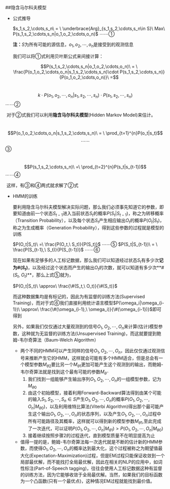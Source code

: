 ##隐含马尔科夫模型

* 公式推导

  $s_1,s_2,\cdots,s_n\ = \ \underbrace{Arg}_{s_1,s_2,\cdots,s_n\in S}\ Max\ P(s_1,s_2,\cdots,s_n|o_1,o_2,\cdots,o_n)$           $\cdots\cdots$①

  **注：**$S$为所有可能的源信息，$o_1,o_2,\cdots,o_n$是接受到的观测信息

  我们可以将①式利用贝叶斯公式来间接计算：

  $$P(s_1,s_2,\cdots,s_n|o_1,o_2,\cdots,o_n)\ = \ \frac{P(o_1,o_2,\cdots,o_n|s_1,s_2,\cdots,s_n)\cdot P(s_1,s_2,\cdots,s_n)}{P(o_1,o_2,\cdots,o_n)}\ =$$

​                                              $$k\cdot P(o_1,o_2,\cdots,o_n|s_1,s_2,\cdots,s_n)\cdot P(s_1,s_2,\cdots,s_n)$$       $\cdots\cdots$②

​	对于②式我们可以利用**隐含马尔科夫模型**(Hidden Markov Model)来估计。

​	$$P(o_1,o_2,\cdots,o_n|s_1,s_2,\cdots,s_n)\  = \ \prod_{t=1}^{n}P(o_t|s_t)$$           $$\cdots\cdots$$③

​	$$P(s_1,s_2,\cdots,s_n)\ =\ \prod_{t=2}^{n}P(s_t|s_{t-1})$$         $\cdots\cdots$④

​	这样，有③和④两式就求解了②式

* HMM的训练

  要利用隐含马尔科夫模型解决实际问题，那么我们必须事先知道它的参数，即要知道由前一个状态$S_{t-1}$进入当前状态$S_t$的概率$P(S_t|S_{t-1})$，称之为转移概率（Transition Probability），以及每个状态$S_t$产生相应输出$O_t$的概率$P(O_t|S_t)$，称之为生成概率（Generation Probability），得到这些参数的过程就是模型的训练

  $P(O_t|S_t)\ =\ \frac{P(O_t,\ S_t)}{P(S_t)}$   $\cdots\cdots$⑤                 $P(S_t|S_{t-1})\ = \ \frac{P(S_{t-1},\ S_t)}{P(S_{t-1})}$     $\cdots\cdots$⑥

  现在如果有足够多的人工标记数据，那么我们可以知道经过状态$S_t$有多少次**记为#($S_t$)**，以及经过这个状态而产生的输出$O_t$的次数，就可以知道有多少次**#($S_t,\ O_t$)**，那么上式⑤就为，

  $P(O_t|S_t)\ \approx\ \frac{\#(S_t,\ O_t)}{\#(S_t)}$

  而这种数据集均是有标记的，因此为有监督的训练方法(Supervised Training)，而对于式⑥我们直接利用统计语言模型$P(\omega_i|\omega_{i-1})\ \approx\ \frac{\#(\omega_{i-1},\ \omega_i)}{\#(\omega_{i-1})}$即可得到

  另外，如果我们仅仅通过大量观测到的信号$O_1,O_2,\cdots,O_n$来计算(估计)模型参数，这种就为无监督的训练方法(Unsupervised Training)，而这就要提到鲍姆-韦尔奇算法（Baum-Welch Algorithm）

  * 两个不同的HMM可以产生同样的信号$O_1,O_2,\cdots,O_n$，因此仅仅通过观测信号来推断产生它的HMM，这样就会可能有多个HMM适合，但是总会有一个模型参数$M_{\theta2}$要比另一个$M_{\theta1}$更加可能产生这个观测到的输出，而鲍姆-韦尔奇算法就是找到这个最有可能的参数$M_{\hat\theta}$
    1. 我们找到一组能够产生输出序列$O_1,O_2,\cdots,O_n$的一组模型参数，记为$M_{\theta0}$
    2. 由这个初始模型，接着利用Forward-Backward算法得到由某个可能的输入$S_1,S_2,\cdots,S_n\in S$产生$O_1,O_2,\cdots,O_n$的概率$P(O_1,O_2,\cdots,O_n|M_{\theta0})$，以及利用维特比算法(Viterbi Algorithm)得出那个最可能产生这个输出$O_1,O_2,\cdots,O_n$的状态序列，以及产生$O_1,O_2,\cdots,O_n$过程中所有可能路径及其概率，这样就可以得到新的模型参数$M_{\theta1}$,至此完成了一次迭代，可以证明$P(O_1,O_2,\cdots,O_n|M_{\theta1}) > P(O_1,O_2,\cdots,O_n|M_{\theta0})$
    3. 接着继续按照步骤2的过程迭代，直到模型质量不在明显提高为止
  * 值得一提的是，鲍姆-韦尔奇算法每一次迭代就是不断的估计新的HMM参数，而使得$O_1,O_2,\cdots,O_n$的概率达到最大化，这个过程被称之为期望值最大化(Expectation-Maximization)过程，但是EM过程只能保证收敛到一个局部最优解，而不能找打全局最优解，因此在相关的NLP的应用中，如词性标注(Part-of-Speech tagging)，往往会使用人工标记数据这种有监督的训练方法，因为它能够收敛于全局最优解。当然，如果我们的目标函数为一个凸函数(只有一个最优点)，这种情况EM过程就能找到最价值。
